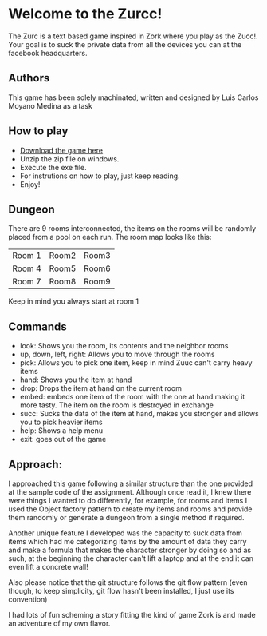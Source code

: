 # Welcome to the Zurcc!

The Zurc is a text based game inspired in Zork where you play as the Zucc!. Your goal is to suck the private data from all the devices you can at the facebook headquarters.

## Authors

This game has been solely machinated, written and designed by Luis Carlos Moyano Medina as a task

## How to play
- [Download the game here](https://github.com/luismoyano/Zurc/releases/tag/1.0.0)
- Unzip the zip file on windows.
- Execute the exe file.
- For instrutions on how to play, just keep reading.
- Enjoy!


## Dungeon
There are 9 rooms interconnected, the items on the rooms will be randomly placed from a pool on each run. The room map looks like this:

||||
| - |:-:| -:|
| Room 1 | Room2 | Room3 |
| Room 4 | Room5 | Room6 |
| Room 7 | Room8 | Room9 |

Keep in mind you always start at room 1

## Commands
- look: Shows you the room, its contents and the neighbor rooms
- up, down, left, right: Allows you to move through the rooms
- pick: Allows you to pick one item, keep in mind Zuuc can't carry heavy items
- hand: Shows you the item at hand
- drop: Drops the item at hand on the current room
- embed: embeds one item of the room with the one at hand making it more tasty. The item on the room is destroyed in exchange
- succ: Sucks the data of the item at hand, makes you stronger and allows you to pick heavier items
- help: Shows a help menu
- exit: goes out of the game

## Approach:
I approached this game following a similar structure than the one provided at the sample code of the assignment.
Although once read it, I knew there were things I wanted to do differently, for example, for rooms and items I used the Object factory pattern to create my items and rooms and provide them randomly or generate a dungeon from a single method if required.

Another unique feature I developed was the capacity to suck data from items which had me categorizing items by the amount of data they carry and make a formula that makes the character stronger by doing so and as such, at the beginning the character can't lift a laptop and at the end it can even lift a concrete wall!

Also please notice that the git structure follows the git flow pattern (even though, to keep simplicity, git flow hasn't been installed, I just use its convention)

I had lots of fun scheming a story fitting the kind of game Zork is and made an adventure of my own flavor.
